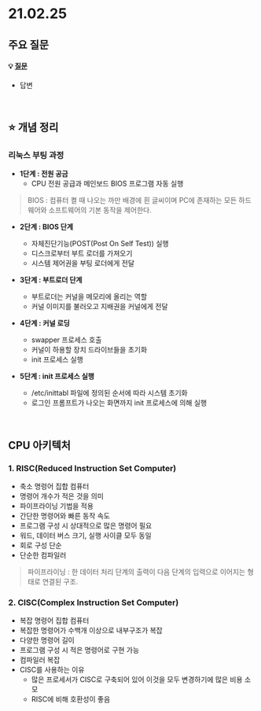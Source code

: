 # 21.02.25

## 주요 질문
#### 💡 [질문](#)
* 답변

<br/>

## ⭐ 개념 정리  
### 리눅스 부팅 과정
* **1단계 : 전원 공금**
    * CPU 전원 공급과 메인보드 BIOS 프로그램 자동 실행
> BIOS : 컴퓨터 켤 때 나오는 까만 배경에 흰 글씨이며 PC에 존재하는 모든 하드웨어와 소프트웨어의 기본 동작을 제어한다.

* **2단계 : BIOS 단계**  
    * 자체진단기능(POST(Post On Self Test)) 실행
    * 디스크로부터 부트 로더를 가져오기
    * 시스템 제어권을 부팅 로더에게 전달  

* **3단계 : 부트로더 단계**
    * 부트로더는 커널을 메모리에 올리는 역할
    * 커널 이미지를 불러오고 지배권을 커널에게 전달  

* **4단계 : 커널 로딩** 
    * swapper 프로세스 호출
    * 커널이 하용할 장치 드라이브들을 초기화  
    * init 프로세스 실행
* **5단계 : init 프로세스 실행**  
    * /etc/inittabl 파일에 정의된 순서에 따라 시스템 초기화
    * 로그인 프롬프트가 나오는 화면까지 init 프로세스에 의해 실행  

<br/>


## CPU 아키텍처
### 1. RISC(Reduced Instruction Set Computer)
* 축소 명령어 집합 컴퓨터
* 명령어 개수가 적은 것을 의미
* 파이프라이닝 기법을 적용
* 간단한 명령어와 빠른 동작 속도
* 프로그램 구성 시 상대적으로 많은 명령어 필요
* 워드, 데이터 버스 크기, 실행 사이클 모두 동일
* 회로 구성 단순
* 단순한 컴파일러

>파이프라이닝 : 한 데이터 처리 단계의 출력이 다음 단계의 입력으로 이어지는 형태로 연결된 구조. 

### 2. CISC(Complex Instruction Set Computer)
* 복잡 명령어 집합 컴퓨터
* 복잡한 명령어가 수백개 이상으로 내부구조가 복잡
* 다양한 명령어 길이
* 프로그램 구성 시 적은 명령어로 구현 가능
* 컴파일러 복잡
* CISC를 사용하는 이유
    * 많은 프로세서가 CISC로 구축되어 있어 이것을 모두 변경하기에 많은 비용 소모
    * RISC에 비해 호환성이 좋음